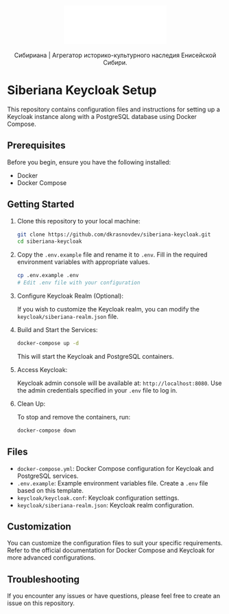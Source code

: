 <p align="center">
  <picture>
  <source media="(prefers-color-scheme: dark)" srcset="https://raw.githubusercontent.com/dkrasnovdev/siberiana-public-assets/main/assets/siberiana-logo-dark-background.svg">
  <img src="https://raw.githubusercontent.com/dkrasnovdev/siberiana-public-assets/main/assets/siberiana-logo-dark-background.svg" width="240" height="90" alt="Logo for Siberiana">
</picture>
</p>

<p align="center">
  Сибириана | Агрегатор историко-культурного наследия Енисейской Сибири.
</p>

# Siberiana Keycloak Setup

This repository contains configuration files and instructions for setting up a Keycloak instance along with a PostgreSQL database using Docker Compose.

## Prerequisites

Before you begin, ensure you have the following installed:

- Docker
- Docker Compose

## Getting Started

1. Clone this repository to your local machine:

   ```bash
   git clone https://github.com/dkrasnovdev/siberiana-keycloak.git
   cd siberiana-keycloak

   ```

2. Copy the `.env.example` file and rename it to `.env`. Fill in the required environment variables with appropriate values.

   ```bash
   cp .env.example .env
   # Edit .env file with your configuration
   ```

3. Configure Keycloak Realm (Optional):

   If you wish to customize the Keycloak realm, you can modify the `keycloak/siberiana-realm.json` file.

4. Build and Start the Services:

   ```bash
   docker-compose up -d
   ```

   This will start the Keycloak and PostgreSQL containers.

5. Access Keycloak:

   Keycloak admin console will be available at: `http://localhost:8080`. Use the admin credentials specified in your `.env` file to log in.

6. Clean Up:

   To stop and remove the containers, run:

   ```bash
   docker-compose down
   ```

## Files

- `docker-compose.yml`: Docker Compose configuration for Keycloak and PostgreSQL services.
- `.env.example`: Example environment variables file. Create a `.env` file based on this template.
- `keycloak/keycloak.conf`: Keycloak configuration settings.
- `keycloak/siberiana-realm.json`: Keycloak realm configuration.

## Customization

You can customize the configuration files to suit your specific requirements. Refer to the official documentation for Docker Compose and Keycloak for more advanced configurations.

## Troubleshooting

If you encounter any issues or have questions, please feel free to create an issue on this repository.

```

```
